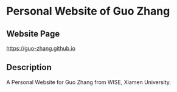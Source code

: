 # Personal Website of Guo Zhang

## Website Page
https://guo-zhang.github.io

## Description
A Personal Website for Guo Zhang from WISE, Xiamen University.
